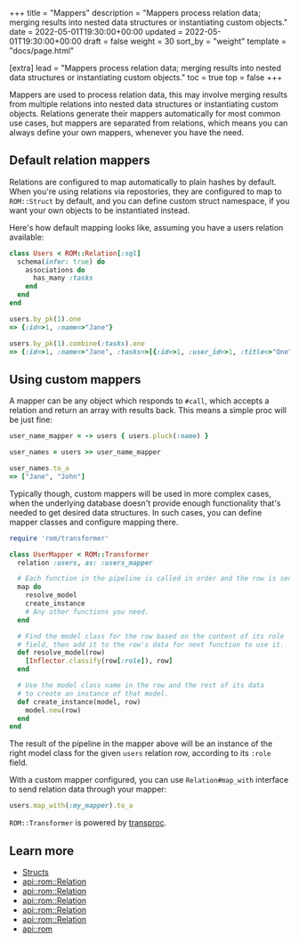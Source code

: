 +++
title = "Mappers"
description = "Mappers process relation data; merging results into nested data structures or instantiating custom objects."
date = 2022-05-01T19:30:00+00:00
updated = 2022-05-01T19:30:00+00:00
draft = false
weight = 30
sort_by = "weight"
template = "docs/page.html"

[extra]
lead = "Mappers process relation data; merging results into nested data structures or instantiating custom objects."
toc = true
top = false
+++

Mappers are used to process relation data, this may involve merging results from multiple relations into nested data structures or instantiating custom objects. Relations generate their mappers automatically for most common use cases, but mappers are separated from relations, which means you can always define your own mappers, whenever you have the need.

## Default relation mappers

Relations are configured to map automatically to plain hashes by default. When you're using relations via repostories, they are configured to map to `ROM::Struct` by default, and you can define custom struct namespace, if you want your own objects to be instantiated instead.

Here's how default mapping looks like, assuming you have a users relation available:

``` ruby
class Users < ROM::Relation[:sql]
  schema(infer: true) do
    associations do
      has_many :tasks
    end
  end
end

users.by_pk(1).one
=> {:id=>1, :name=>"Jane"}

users.by_pk(1).combine(:tasks).one
=> {:id=>1, :name=>"Jane", :tasks=>[{:id=>1, :user_id=>1, :title=>"One"}, {:id=>2, :user_id=>1, :title=>"Two"}]}
```

## Using custom mappers

A mapper can be any object which responds to `#call`, which accepts a relation and return an array with results back. This means a simple proc will be just fine:

``` ruby
user_name_mapper = -> users { users.pluck(:name) }

user_names = users >> user_name_mapper

user_names.to_a
=> ["Jane", "John"]
```

Typically though, custom mappers will be used in more complex cases, when the underlying database doesn't provide enough functionality that's needed to get desired data structures. In such cases, you can define mapper classes and configure mapping there.

``` ruby
require 'rom/transformer'

class UserMapper < ROM::Transformer
  relation :users, as: :users_mapper

  # Each function in the pipeline is called in order and the row is sent as an argument.
  map do
    resolve_model
    create_instance
    # Any other functions you need.
  end

  # Find the model class for the row based on the content of its role
  # field, then add it to the row's data for next function to use it.
  def resolve_model(row)
    [Inflector.classify(row[:role]), row]
  end

  # Use the model class name in the row and the rest of its data
  # to create an instance of that model.
  def create_instance(model, row)
    model.new(row)
  end
end

```
The result of the pipeline in the mapper above will be an instance of the right model class for the given `users` relation row, according to its `:role` field.

With a custom mapper configured, you can use `Relation#map_with` interface to send relation data through your mapper:

``` ruby
users.map_with(:my_mapper).to_a
```

`ROM::Transformer` is powered by [transproc](https://github.com/solnic/transproc#transformer).

## Learn more

* [Structs](/learn/core/%{version}/structs)
* [api::rom::Relation](.schema)
* [api::rom::Relation](.auto_struct)
* [api::rom::Relation](.struct_namespace)
* [api::rom::Relation]( map_to)
* [api::rom::Relation]( map_with)
* [api::rom](Transformer)
